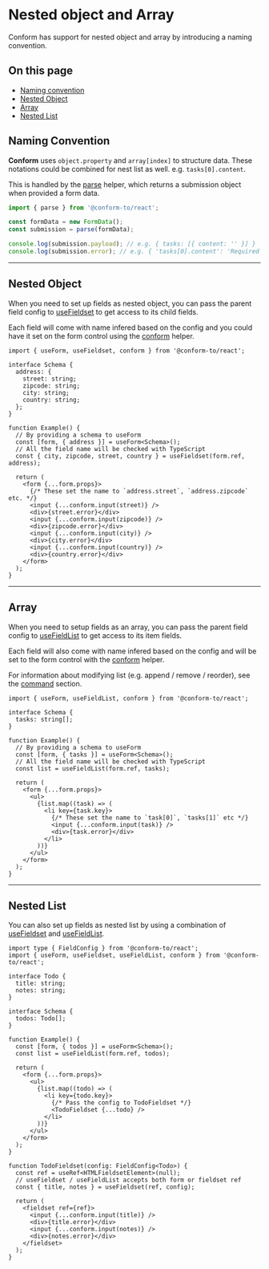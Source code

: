 # Nested object and Array

Conform has support for nested object and array by introducing a naming convention.

<!-- aside -->

## On this page

- [Naming convention](#naming-convention)
- [Nested Object](#nested-object)
- [Array](#array)
- [Nested List](#nested-list)

<!-- /aside -->

<!-- row -->

<!-- col -->

## Naming Convention

**Conform** uses `object.property` and `array[index]` to structure data. These notations could be combined for nest list as well. e.g. `tasks[0].content`.

This is handled by the [parse](/packages/conform-react/README.md#parse) helper, which returns a submission object when provided a form data.

<!-- /col -->

<!-- col sticky=true -->

<!-- codegroup -->

```ts
import { parse } from '@conform-to/react';

const formData = new FormData();
const submission = parse(formData);

console.log(submission.payload); // e.g. { tasks: [{ content: '' }] }
console.log(submission.error); // e.g. { 'tasks[0].content': 'Required' }
```

<!-- /codegroup -->

<!-- /col -->

<!-- /row -->

---

<!-- row -->

<!-- col -->

## Nested Object

When you need to set up fields as nested object, you can pass the parent field config to [useFieldset](/packages/conform-react/README.md#usefieldset) to get access to its child fields.

Each field will come with name infered based on the config and you could have it set on the form control using the [conform](/packages/conform-react/README.md#conform) helper.

<!-- /col -->

<!-- col sticky=true -->

<!-- codegroup -->

```tsx
import { useForm, useFieldset, conform } from '@conform-to/react';

interface Schema {
  address: {
    street: string;
    zipcode: string;
    city: string;
    country: string;
  };
}

function Example() {
  // By providing a schema to useForm
  const [form, { address }] = useForm<Schema>();
  // All the field name will be checked with TypeScript
  const { city, zipcode, street, country } = useFieldset(form.ref, address);

  return (
    <form {...form.props}>
      {/* These set the name to `address.street`, `address.zipcode` etc. */}
      <input {...conform.input(street)} />
      <div>{street.error}</div>
      <input {...conform.input(zipcode)} />
      <div>{zipcode.error}</div>
      <input {...conform.input(city)} />
      <div>{city.error}</div>
      <input {...conform.input(country)} />
      <div>{country.error}</div>
    </form>
  );
}
```

<!-- /codegroup -->

<!-- /col -->

<!-- /row -->

---

<!-- row -->

<!-- col -->

## Array

When you need to setup fields as an array, you can pass the parent field config to [useFieldList](/packages/conform-react/README.md#usefieldlist) to get access to its item fields.

Each field will also come with name infered based on the config and will be set to the form control with the [conform](/packages/conform-react/README.md#conform) helper.

For information about modifying list (e.g. append / remove / reorder), see the [command](/docs/commands.md) section.

<!-- /col -->

<!-- col sticky=true -->

<!-- codegroup -->

```tsx
import { useForm, useFieldList, conform } from '@conform-to/react';

interface Schema {
  tasks: string[];
}

function Example() {
  // By providing a schema to useForm
  const [form, { tasks }] = useForm<Schema>();
  // All the field name will be checked with TypeScript
  const list = useFieldList(form.ref, tasks);

  return (
    <form {...form.props}>
      <ul>
        {list.map((task) => (
          <li key={task.key}>
            {/* These set the name to `task[0]`, `tasks[1]` etc */}
            <input {...conform.input(task)} />
            <div>{task.error}</div>
          </li>
        ))}
      </ul>
    </form>
  );
}
```

<!-- /codegroup -->

<!-- /col -->

<!-- /row -->

---

<!-- row -->

<!-- col -->

## Nested List

You can also set up fields as nested list by using a combination of [useFieldset](/packages/conform-react/README.md#usefieldset) and [useFieldList](/packages/conform-react/README.md#usefieldlist).

<!-- /col -->

<!-- col sticky=true -->

<!-- codegroup -->

```tsx
import type { FieldConfig } from '@conform-to/react';
import { useForm, useFieldset, useFieldList, conform } from '@conform-to/react';

interface Todo {
  title: string;
  notes: string;
}

interface Schema {
  todos: Todo[];
}

function Example() {
  const [form, { todos }] = useForm<Schema>();
  const list = useFieldList(form.ref, todos);

  return (
    <form {...form.props}>
      <ul>
        {list.map((todo) => (
          <li key={todo.key}>
            {/* Pass the config to TodoFieldset */}
            <TodoFieldset {...todo} />
          </li>
        ))}
      </ul>
    </form>
  );
}

function TodoFieldset(config: FieldConfig<Todo>) {
  const ref = useRef<HTMLFieldsetElement>(null);
  // useFieldset / useFieldList accepts both form or fieldset ref
  const { title, notes } = useFieldset(ref, config);

  return (
    <fieldset ref={ref}>
      <input {...conform.input(title)} />
      <div>{title.error}</div>
      <input {...conform.input(notes)} />
      <div>{notes.error}</div>
    </fieldset>
  );
}
```

<!-- codegroup -->

<!-- /col -->

<!-- /row -->
